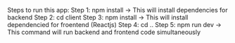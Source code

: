 Steps to run this app:
Step 1: npm install -> This will install dependencies for backend
Step 2: cd client
Step 3: npm install -> This will install dependencied for froentend (Reactjs)
Step 4: cd ..
Step 5: npm run dev -> This command will run backend and frontend code simultaneously 